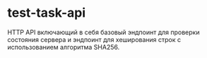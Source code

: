 # test-task-api
HTTP API включающий в себя базовый эндпоинт для проверки состояния сервера и эндпоинт для хеширования строк с использованием алгоритма SHA256.
